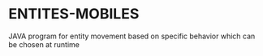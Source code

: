 # ENTITES-MOBILES
JAVA program for entity movement based on specific behavior which can be chosen at runtime
